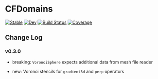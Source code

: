 # CFDomains

[![Stable](https://img.shields.io/badge/docs-stable-blue.svg)](https://ClimFlows.github.io/CFDomains.jl/stable/)
[![Dev](https://img.shields.io/badge/docs-dev-blue.svg)](https://ClimFlows.github.io/CFDomains.jl/dev/)
[![Build Status](https://github.com/ClimFlows/CFDomains.jl/actions/workflows/CI.yml/badge.svg?branch=main)](https://github.com/ClimFlows/CFDomains.jl/actions/workflows/CI.yml?query=branch%3Amain)
[![Coverage](https://codecov.io/gh/ClimFlows/CFDomains.jl/branch/main/graph/badge.svg)](https://codecov.io/gh/ClimFlows/CFDomains.jl)

## Change Log

### v0.3.0

* breaking: `VoronoiSphere` expects additional data from mesh file reader

* new: Voronoi stencils for `gradient3d` and `perp` operators
